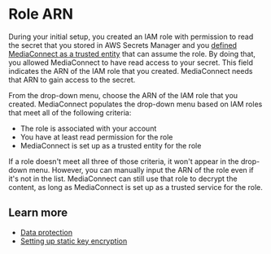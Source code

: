 # Role ARN<a name="hp-flow-decryption-role-arn"></a>



During your initial setup, you created an IAM role with permission to read the secret that you stored in AWS Secrets Manager and you [defined MediaConnect as a trusted entity](https://docs.aws.amazon.com/mediaconnect/latest/ug/encryption-static-key-set-up.html?icmpid=docs_mediaconnect_help_panel_hp-create-flow#encryption-static-key-set-up-create-iam-role) that can assume the role\. By doing that, you allowed MediaConnect to have read access to your secret\. This field indicates the ARN of the IAM role that you created\. MediaConnect needs that ARN to gain access to the secret\. 

From the drop\-down menu, choose the ARN of the IAM role that you created\. MediaConnect populates the drop\-down menu based on IAM roles that meet all of the following criteria: 
+ The role is associated with your account
+ You have at least read permission for the role
+ MediaConnect is set up as a trusted entity for the role

If a role doesn't meet all three of those criteria, it won't appear in the drop\-down menu\. However, you can manually input the ARN of the role even if it's not in the list\. MediaConnect can still use that role to decrypt the content, as long as MediaConnect is set up as a trusted service for the role\.

## Learn more<a name="hp-flow-decryption-role-arn-learn"></a>
+ [Data protection](https://docs.aws.amazon.com/mediaconnect/latest/ug/data-protection.html?icmpid=docs_mediaconnect_help_panel_hp-create-flow)
+ [Setting up static key encryption](https://docs.aws.amazon.com/mediaconnect/latest/ug/encryption-static-key-set-up.html?icmpid=docs_mediaconnect_help_panel_hp-create-flow)